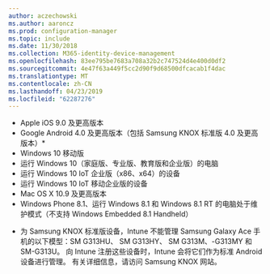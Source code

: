 ```yaml
---
author: aczechowski
ms.author: aaroncz
ms.prod: configuration-manager
ms.topic: include
ms.date: 11/30/2018
ms.collection: M365-identity-device-management
ms.openlocfilehash: 83ee795be7683a708a32b2c747524d4e400d0df2
ms.sourcegitcommit: 4e47f63a449f5cc2d90f9d68500dfcacab1f4dac
ms.translationtype: MT
ms.contentlocale: zh-CN
ms.lasthandoff: 04/23/2019
ms.locfileid: "62287276"
---
```

- Apple iOS 9.0 及更高版本
- Google Android 4.0 及更高版本（包括 Samsung KNOX 标准版 4.0 及更高版本）*
- Windows 10 移动版
- 运行 Windows 10（家庭版、专业版、教育版和企业版）的电脑
- 运行 Windows 10 IoT 企业版（x86、x64）的设备
- 运行 Windows 10 IoT 移动企业版的设备
- Mac OS X 10.9 及更高版本
- Windows Phone 8.1、运行 Windows 8.1 和 Windows 8.1 RT 的电脑处于维护模式（不支持 Windows Embedded 8.1 Handheld）

* 为 Samsung KNOX 标准版设备，Intune 不能管理 Samsung Galaxy Ace 手机的以下模型：SM G313HU、 SM G313HY、 SM G313M、-G313MY 和 SM-G313U。 向 Intune 注册这些设备时，Intune 会将它们作为标准 Android 设备进行管理。 有关详细信息，请访问 Samsung KNOX 网站。
